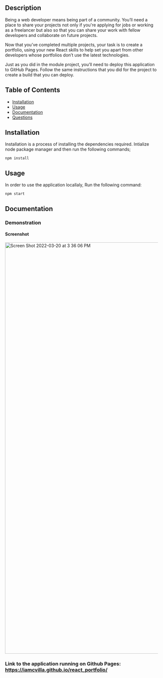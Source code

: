 ## Description

Being a web developer means being part of a community. You’ll need a place to share your projects not only if you're applying for jobs or working as a freelancer but also so that you can share your work with fellow developers and collaborate on future projects.

Now that you’ve completed multiple projects, your task is to create a portfolio, using your new React skills to help set you apart from other developers whose portfolios don’t use the latest technologies.

Just as you did in the module project, you’ll need to deploy this application to GitHub Pages. Follow the same instructions that you did for the project to create a build that you can deploy.

## Table of Contents

* [Installation](##Installation)
* [Usage](##Usage)
* [Documentation](##Documentation)
* [Questions](##Questions)
  
## Installation

Installation is a process of installing the dependencies required.
Intialize node package manager and then run the following commands;  
```script
npm install
```  


## Usage

 In order to use the application locallaly, Run the following command:  
```script
npm start
```  

## Documentation

### Demonstration

#### Screenshot

<img width="1353" alt="Screen Shot 2022-03-20 at 3 36 06 PM" src="https://user-images.githubusercontent.com/91897531/159179671-02e95f18-afb3-4143-8f42-d5c3afda3794.png">

### Link to the application running on Github Pages: https://iamcvilla.github.io/react_portfolio/

  
